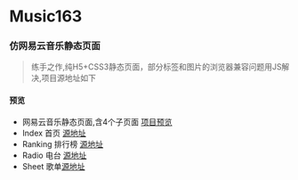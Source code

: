 # Music163
 
### 仿网易云音乐静态页面

  > 练手之作,纯H5+CSS3静态页面，部分标签和图片的浏览器兼容问题用JS解决,项目源地址如下
 
 
#### 预览
* 网易云音乐静态页面,含4个子页面 [项目预览](https://summernian.github.io/Music163/)
* Index 首页 [源地址](http://music.163.com/#/discover)
* Ranking 排行榜 [源地址](http://music.163.com/#/discover/toplist)
* Radio 电台 [源地址](http://music.163.com/#/discover/djradio)
* Sheet 歌单[源地址](http://music.163.com/#/discover/playlist)
